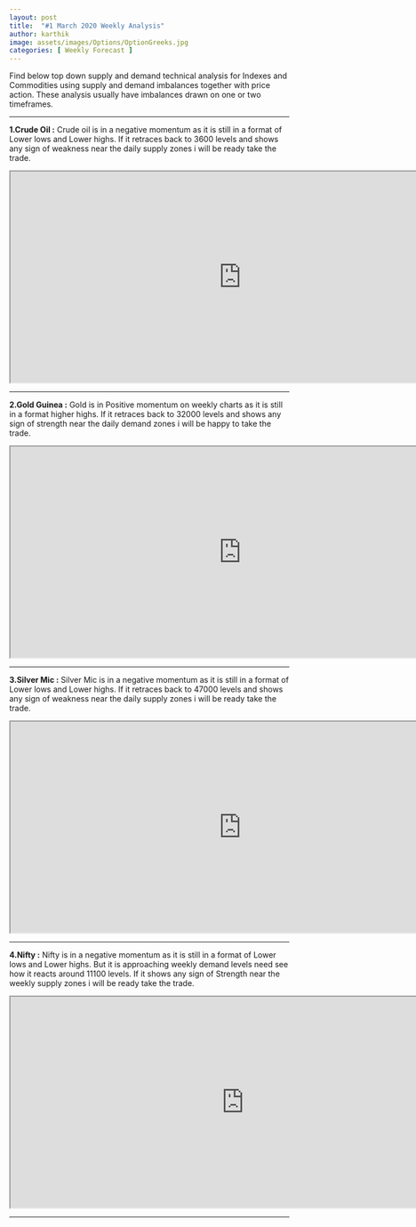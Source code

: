 ```yaml
---
layout: post
title:  "#1 March 2020 Weekly Analysis"
author: karthik
image: assets/images/Options/OptionGreeks.jpg
categories: [ Weekly Forecast ]
---
```


Find below top down supply and demand technical analysis for Indexes and Commodities using supply and demand imbalances together with price action. These analysis usually have imbalances drawn on one or two timeframes.

------------


**1.Crude Oil :** 
 Crude oil  is in a negative momentum as it is still in a format of Lower lows and Lower highs.  If it retraces back to 3600 levels and shows any sign of weakness near the daily supply zones i will be ready take the trade. 
<iframe src="https://drive.google.com/file/d/1KvJ4T-9t7age2i11V0TqsYtirBg7GgtT/preview" width="830" height="380"></iframe>

------------


**2.Gold Guinea :**
 Gold is in Positive momentum on weekly charts as it is still in a format higher highs.  If it retraces back to 32000 levels and shows any sign of strength near the daily demand zones i will be happy to take the trade. 
<iframe src="https://drive.google.com/file/d/1m_9Zv9O0WjFVXF56uV2LwFvHW3vTctgG/preview" width="830" height="380"></iframe>

------------


**3.Silver Mic :**
 Silver Mic  is in a negative momentum as it is still in a format of Lower lows and Lower highs.  If it retraces back to 47000 levels and shows any sign of weakness near the daily supply zones i will be ready take the trade.
<iframe src="https://drive.google.com/file/d/16LwJCCgn0zp095ZsutlOPOS2yL3ecUiD/preview" width="830" height="380"></iframe>

------------


**4.Nifty :**
 Nifty  is in a negative momentum as it is still in a format of Lower lows and Lower highs. But it is approaching weekly demand levels need see how
it reacts around 11100 levels. If it shows any sign of Strength near the weekly supply zones i will be ready take the trade.
<iframe src="https://drive.google.com/file/d/1A8htaW0UUMlPqZXtfcmsdd2A0DSXD9S-/preview" width="840" height="380"></iframe>

------------

